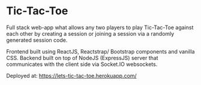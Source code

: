 # Tic-Tac-Toe

  Full stack web-app what allows any two players to play Tic-Tac-Toe against each other by creating a session or joining a session via a randomly
 generated session code. 
 
  Frontend built using ReactJS, Reactstrap/ Bootstrap components and vanilla CSS. Backend built on top of NodeJS (ExpressJS) server that communicates
 with the client side via Socket.IO websockets.
 
  Deployed at: https://lets-tic-tac-toe.herokuapp.com/
